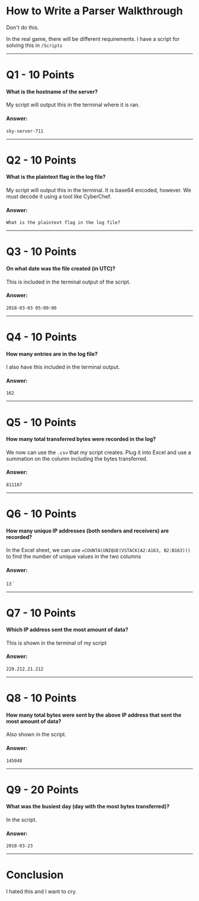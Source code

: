 # How to Write a Parser Walkthrough
Don't do this.

In the real game, there will be different requirements. I have a script for solving this in `/Scripts`

---
# Q1 - 10 Points
#### What is the hostname of the server?

My script  will output this in the terminal where it is ran.
#### Answer:
`sky-server-711`

---
# Q2 - 10 Points
#### What is the plaintext flag in the log file?

My script will output this in the terminal. It is base64 encoded, however. We must decode it using a tool like CyberChef.
#### Answer:
`What is the plaintext flag in the log file?`

---
# Q3 - 10 Points
#### On what date was the file created (in UTC)?

This is included in the terminal output of the script.
#### Answer:
`2018-03-03 05:00:00`

---
# Q4 - 10 Points
#### How many entries are in the log file?

I also have this included in the terminal output.
#### Answer:
`162`

---
# Q5 - 10 Points
#### How many total transferred bytes were recorded in the log?

We now can use the `.csv` that my script creates. Plug it into Excel and use a summation on the column including the bytes transferred.
#### Answer:
`811167`

---
# Q6 - 10 Points
#### How many unique IP addresses (both senders and receivers) are recorded?

In the Excel sheet, we can use `=COUNTA(UNIQUE(VSTACK(A2:A163, B2:B163)))` to find the number of unique values in the two columns
#### Answer:
`13`
`

---
# Q7 - 10 Points
#### Which IP address sent the most amount of data?

This is shown in the terminal of my script
#### Answer:
`229.212.21.212`

---
# Q8 - 10 Points
#### How many total bytes were sent by the above IP address that sent the most amount of data?

Also shown in the script.
#### Answer:
`145048`

---
# Q9 - 20 Points
#### What was the busiest day (day with the most bytes transferred)?

In the script.
#### Answer:
`2018-03-23`

---
# Conclusion

I hated this and I want to cry.